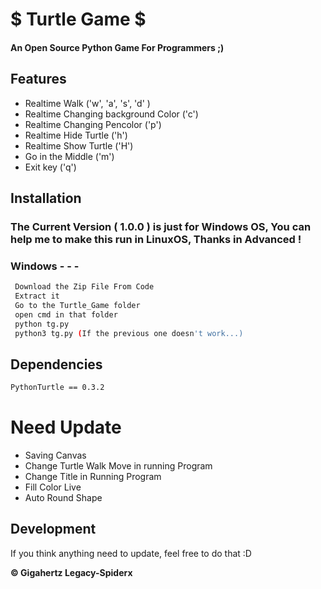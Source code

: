 # $ Turtle Game $
#### An Open Source Python Game For Programmers ;)
## Features

- Realtime Walk ('w', 'a', 's', 'd' )
- Realtime Changing background Color ('c')
- Realtime Changing Pencolor ('p')
- Realtime Hide Turtle ('h')
- Realtime Show Turtle ('H')
- Go in the Middle ('m')
- Exit key ('q')


## Installation

### The Current Version ( 1.0.0 ) is just for Windows OS, You can help me to make this run in LinuxOS, Thanks in Advanced !

### Windows - - - 

```sh
 Download the Zip File From Code
 Extract it
 Go to the Turtle_Game folder
 open cmd in that folder
 python tg.py
 python3 tg.py (If the previous one doesn't work...)
```

## Dependencies

```sh
PythonTurtle == 0.3.2
```




# Need Update


- Saving Canvas
- Change Turtle Walk Move in running Program
- Change Title in Running Program
- Fill Color Live
- Auto Round Shape 


## Development 

If you think anything need to update, feel free to do that :D

**© Gigahertz Legacy-Spiderx**
